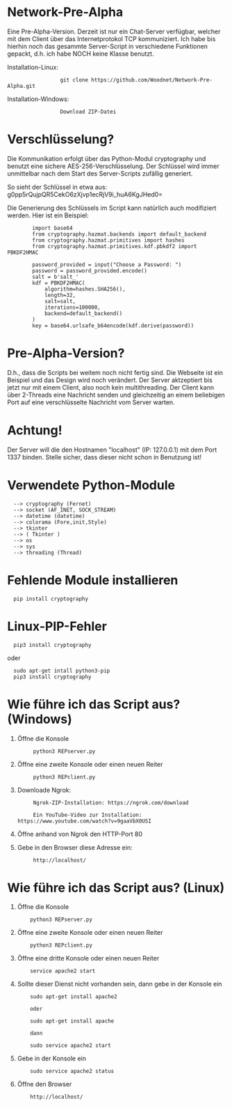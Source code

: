# Network-Pre-Alpha
Eine Pre-Alpha-Version. Derzeit ist nur ein Chat-Server verfügbar, welcher mit dem Client über das Internetprotokol TCP kommuniziert.
Ich habe bis hierhin noch das gesammte Server-Script in verschiedene Funktionen gepackt, d.h. ich habe NOCH keine 
Klasse benutzt. 

Installation-Linux:
                   
                     git clone https://github.com/Woodnet/Network-Pre-Alpha.git

Installation-Windows:
                    
                     Download ZIP-Datei

# Verschlüsselung? 
Die Kommunikation erfolgt über das Python-Modul cryptography und benutzt eine sichere AES-256-Verschlüsselung.
Der Schlüssel wird immer unmittelbar nach dem Start des Server-Scripts zufällig generiert. 

So sieht der Schlüssel in etwa aus: g0pp5rQujpQR5CekO6zXjvp1ecRjV9i_huA6KgJHed0=

Die Generierung des Schlüssels im Script kann natürlich auch modifiziert werden. Hier ist ein Beispiel:

            import base64
            from cryptography.hazmat.backends import default_backend
            from cryptography.hazmat.primitives import hashes
            from cryptography.hazmat.primitives.kdf.pbkdf2 import PBKDF2HMAC

            password_provided = input("Choose a Password: ")
            password = password_provided.encode()
            salt = b'salt_'
            kdf = PBKDF2HMAC(
                algorithm=hashes.SHA256(),
                length=32,
                salt=salt,
                iterations=100000,
                backend=default_backend()
            )
            key = base64.urlsafe_b64encode(kdf.derive(password)) 

# Pre-Alpha-Version?
D.h., dass die Scripts bei weitem noch nicht fertig sind. Die Webseite ist ein Beispiel und das Design wird 
noch verändert. Der Server aktzeptiert bis jetzt nur mit einem Client, also noch kein multithreading. 
Der Client kann über 2-Threads eine Nachricht senden und gleichzeitig an einem beliebigen Port auf eine verschlüsselte Nachricht vom 
Server warten.
# Achtung!
Der Server will die den Hostnamen "localhost" (IP: 127.0.0.1) mit dem Port 1337 binden. Stelle sicher, dass dieser nicht 
schon in Benutzung ist!
# Verwendete Python-Module 

      --> cryptography (Fernet)
      --> socket (AF_INET, SOCK_STREAM)
      --> datetime (datetime)
      --> colorama (Fore,init,Style)
      --> tkinter 
      --> ( Tkinter )
      --> os
      --> sys
      --> threading (Thread)
      
# Fehlende Module installieren
   
      pip install cryptography

# Linux-PIP-Fehler

      pip3 install cryptography

oder 

      sudo apt-get intall python3-pip
      pip3 install cryptography

 # Wie führe ich das Script aus? (Windows)
 
1. Öffne die Konsole

            python3 REPserver.py 
 
2. Öffne eine zweite Konsole oder einen neuen Reiter

            python3 REPclient.py

3. Downloade Ngrok:
            
            Ngrok-ZIP-Installation: https://ngrok.com/download
            
            Ein YouTube-Video zur Installation: https://www.youtube.com/watch?v=9gaaVbX0USI
            
      
      

4. Öffne anhand von Ngrok den HTTP-Port 80

5. Gebe in den Browser diese Adresse ein:

            http://localhost/

 # Wie führe ich das Script aus? (Linux)
 
 1. Öffne die Konsole
      
            python3 REPserver.py
 
 2. Öffne eine zweite Konsole oder einen neuen Reiter
      
            python3 REPclient.py
 
 3. Öffne eine dritte Konsole oder einen neuen Reiter
            
            service apache2 start
            
 4. Sollte dieser Dienst nicht vorhanden sein, dann gebe in der Konsole ein
 
            sudo apt-get install apache2
            
            oder 
            
            sudo apt-get install apache
            
            dann 
            
            sudo service apache2 start
            
 5. Gebe in der Konsole ein
 
            sudo service apache2 status
            
 6. Öffne den Browser 
 
            http://localhost/
          
            
                  


      

